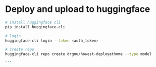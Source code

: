 # Deploy and upload to huggingface

````bash
# install huggingface cli
pip install huggingface-cli

# login 
huggingface-cli login --token <auth_token>

# Create repo
huggingface-cli repo create drgou/howest-deployathome --type model

```